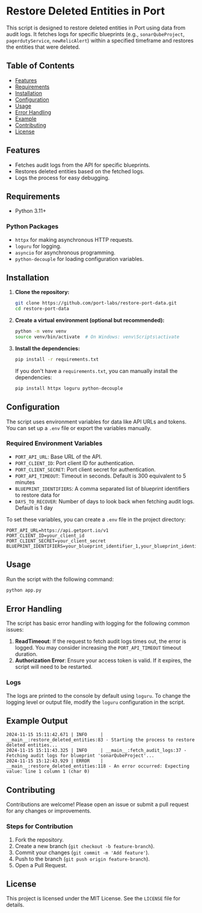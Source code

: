 # Restore Deleted Entities in Port

This script is designed to restore deleted entities in Port using data from audit logs. It fetches logs for specific blueprints (e.g., `sonarQubeProject`, `pagerdutyService`, `newRelicAlert`) within a specified timeframe and restores the entities that were deleted.

## Table of Contents

- [Features](#features)
- [Requirements](#requirements)
- [Installation](#installation)
- [Configuration](#configuration)
- [Usage](#usage)
- [Error Handling](#error-handling)
- [Example](#example)
- [Contributing](#contributing)
- [License](#license)

## Features

- Fetches audit logs from the API for specific blueprints.
- Restores deleted entities based on the fetched logs.
- Logs the process for easy debugging.

## Requirements

- Python 3.11+

### Python Packages

- `httpx` for making asynchronous HTTP requests.
- `loguru` for logging.
- `asyncio` for asynchronous programming.
- `python-decouple` for loading configuration variables.

## Installation

1. **Clone the repository:**
   ```bash
   git clone https://github.com/port-labs/restore-port-data.git
   cd restore-port-data
   ```

2. **Create a virtual environment (optional but recommended):**
   ```bash
   python -m venv venv
   source venv/bin/activate  # On Windows: venv\Scripts\activate
   ```

3. **Install the dependencies:**
   ```bash
   pip install -r requirements.txt
   ```

   If you don't have a `requirements.txt`, you can manually install the dependencies:
   ```bash
   pip install httpx loguru python-decouple
   ```

## Configuration

The script uses environment variables for data like API URLs and tokens. You can set up a `.env` file or export the variables manually.

### Required Environment Variables

- `PORT_API_URL`: Base URL of the API.
- `PORT_CLIENT_ID`: Port client ID for authentication.
- `PORT_CLIENT_SECRET`: Port client secret for authentication.
- `PORT_API_TIMEOUT`: Timeout in seconds. Default is 300 equivalent to 5 minutes
- `BLUEPRINT_IDENTIFIERS`: A comma separated list of blueprint identifiers to restore data for
- `DAYS_TO_RECOVER`: Number of days to look back when fetching audit logs. Default is 1 day

To set these variables, you can create a `.env` file in the project directory:
```env
PORT_API_URL=https://api.getport.io/v1
PORT_CLIENT_ID=your_client_id
PORT_CLIENT_SECRET=your_client_secret
BLUEPRINT_IDENTIFIERS=your_blueprint_identifier_1,your_blueprint_identifier_2
```

## Usage

Run the script with the following command:

```bash
python app.py
```

## Error Handling

The script has basic error handling with logging for the following common issues:

1. **ReadTimeout**: If the request to fetch audit logs times out, the error is logged. You may consider increasing the `PORT_API_TIMEOUT` timeout duration.
3. **Authorization Error**: Ensure your access token is valid. If it expires, the script will need to be restarted.

### Logs

The logs are printed to the console by default using `loguru`. To change the logging level or output file, modify the `loguru` configuration in the script.

## Example Output

```text
2024-11-15 15:11:42.671 | INFO     | __main__:restore_deleted_entities:83 - Starting the process to restore deleted entities...
2024-11-15 15:11:43.325 | INFO     | __main__:fetch_audit_logs:37 - Fetching audit logs for blueprint 'sonarQubeProject'...
2024-11-15 15:12:43.929 | ERROR    | __main__:restore_deleted_entities:118 - An error occurred: Expecting value: line 1 column 1 (char 0)
```

## Contributing

Contributions are welcome! Please open an issue or submit a pull request for any changes or improvements.

### Steps for Contribution

1. Fork the repository.
2. Create a new branch (`git checkout -b feature-branch`).
3. Commit your changes (`git commit -m 'Add feature'`).
4. Push to the branch (`git push origin feature-branch`).
5. Open a Pull Request.

## License

This project is licensed under the MIT License. See the `LICENSE` file for details.